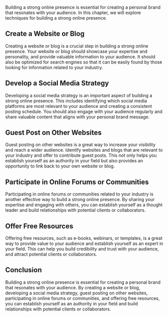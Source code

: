 
Building a strong online presence is essential for creating a personal brand that resonates with your audience. In this chapter, we will explore techniques for building a strong online presence.

Create a Website or Blog
------------------------

Creating a website or blog is a crucial step in building a strong online presence. Your website or blog should showcase your expertise and personality, and provide valuable information to your audience. It should also be optimized for search engines so that it can be easily found by those looking for information related to your industry.

Develop a Social Media Strategy
-------------------------------

Developing a social media strategy is an important aspect of building a strong online presence. This includes identifying which social media platforms are most relevant to your audience and creating a consistent posting schedule. You should also engage with your audience regularly and share valuable content that aligns with your personal brand message.

Guest Post on Other Websites
----------------------------

Guest posting on other websites is a great way to increase your visibility and reach a wider audience. Identify websites and blogs that are relevant to your industry and offer to contribute guest posts. This not only helps you establish yourself as an authority in your field but also provides an opportunity to link back to your own website or blog.

Participate in Online Forums or Communities
-------------------------------------------

Participating in online forums or communities related to your industry is another effective way to build a strong online presence. By sharing your expertise and engaging with others, you can establish yourself as a thought leader and build relationships with potential clients or collaborators.

Offer Free Resources
--------------------

Offering free resources, such as e-books, webinars, or templates, is a great way to provide value to your audience and establish yourself as an expert in your field. This can help you build credibility and trust with your audience, and attract potential clients or collaborators.

Conclusion
----------

Building a strong online presence is essential for creating a personal brand that resonates with your audience. By creating a website or blog, developing a social media strategy, guest posting on other websites, participating in online forums or communities, and offering free resources, you can establish yourself as an authority in your field and build relationships with potential clients or collaborators.
